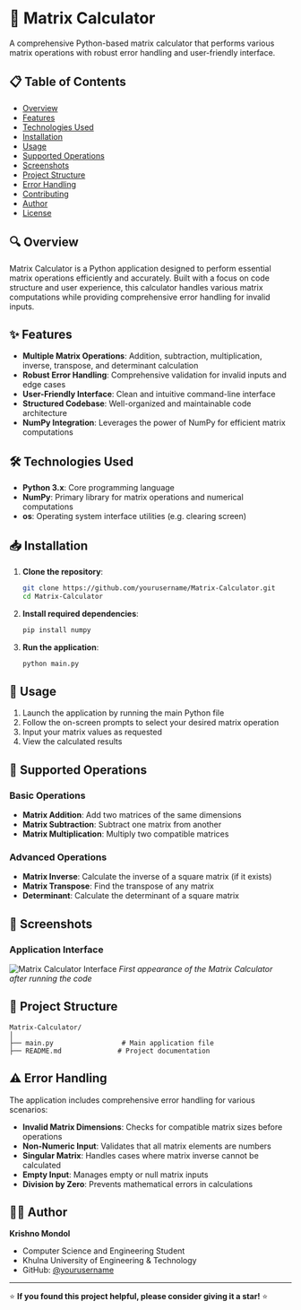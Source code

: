 # 🧮 Matrix Calculator

A comprehensive Python-based matrix calculator that performs various matrix operations with robust error handling and user-friendly interface.

## 📋 Table of Contents
- [Overview](#overview)
- [Features](#features)
- [Technologies Used](#technologies-used)
- [Installation](#installation)
- [Usage](#usage)
- [Supported Operations](#supported-operations)
- [Screenshots](#screenshots)
- [Project Structure](#project-structure)
- [Error Handling](#error-handling)
- [Contributing](#contributing)
- [Author](#author)
- [License](#license)

## 🔍 Overview

Matrix Calculator is a Python application designed to perform essential matrix operations efficiently and accurately. Built with a focus on code structure and user experience, this calculator handles various matrix computations while providing comprehensive error handling for invalid inputs.

## ✨ Features

- **Multiple Matrix Operations**: Addition, subtraction, multiplication, inverse, transpose, and determinant calculation
- **Robust Error Handling**: Comprehensive validation for invalid inputs and edge cases
- **User-Friendly Interface**: Clean and intuitive command-line interface
- **Structured Codebase**: Well-organized and maintainable code architecture
- **NumPy Integration**: Leverages the power of NumPy for efficient matrix computations

## 🛠️ Technologies Used

- **Python 3.x**: Core programming language
- **NumPy**: Primary library for matrix operations and numerical computations
- **os**: Operating system interface utilities (e.g. clearing screen)

## 📥 Installation

1. **Clone the repository**:
   ```bash
   git clone https://github.com/yourusername/Matrix-Calculator.git
   cd Matrix-Calculator
   ```

2. **Install required dependencies**:
   ```bash
   pip install numpy
   ```

3. **Run the application**:
   ```bash
   python main.py
   ```

## 🚀 Usage

1. Launch the application by running the main Python file
2. Follow the on-screen prompts to select your desired matrix operation
3. Input your matrix values as requested
4. View the calculated results

## 🧮 Supported Operations

### Basic Operations
- **Matrix Addition**: Add two matrices of the same dimensions
- **Matrix Subtraction**: Subtract one matrix from another
- **Matrix Multiplication**: Multiply two compatible matrices

### Advanced Operations
- **Matrix Inverse**: Calculate the inverse of a square matrix (if it exists)
- **Matrix Transpose**: Find the transpose of any matrix
- **Determinant**: Calculate the determinant of a square matrix

## 📸 Screenshots

### Application Interface
![Matrix Calculator Interface](path/to/your/screenshot.png)
*First appearance of the Matrix Calculator after running the code*

## 📁 Project Structure

```
Matrix-Calculator/
│
├── main.py                 # Main application file
├── README.md              # Project documentation
```

## ⚠️ Error Handling

The application includes comprehensive error handling for various scenarios:

- **Invalid Matrix Dimensions**: Checks for compatible matrix sizes before operations
- **Non-Numeric Input**: Validates that all matrix elements are numbers
- **Singular Matrix**: Handles cases where matrix inverse cannot be calculated
- **Empty Input**: Manages empty or null matrix inputs
- **Division by Zero**: Prevents mathematical errors in calculations

## 👨‍💻 Author

**Krishno Mondol**
- Computer Science and Engineering Student
- Khulna University of Engineering & Technology
- GitHub: [@yourusername](https://github.com/yourusername)

---

⭐ **If you found this project helpful, please consider giving it a star!** ⭐
